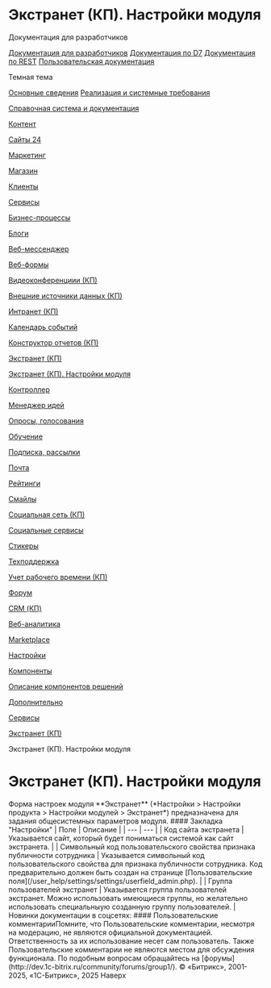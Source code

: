 # Экстранет (КП). Настройки модуля

Документация для разработчиков

[Документация для разработчиков](https://dev.1c-bitrix.ru/api_help/)
[Документация по D7](https://dev.1c-bitrix.ru/api_d7/)
[Документация по REST](https://dev.1c-bitrix.ru/rest_help/)
[Пользовательская документация](https://dev.1c-bitrix.ru/user_help/)

Темная тема

[Основные сведения](/user_help/index.php)
[Реализация и системные требования](/user_help/reqintro.php)

[Справочная система и документация](/user_help/help/index.php)

[Контент](/user_help/content/index.php)

[Сайты 24](/user_help/sites24/index.php)

[Маркетинг](/user_help/marketing/index.php)

[Магазин](/user_help/store/index.php)

[Клиенты](/user_help/clients/index.php)

[Сервисы](/user_help/service/index.php)

[Бизнес-процессы](/user_help/service/bizproc/index.php)

[Блоги](/user_help/service/blogs/index.php)

[Веб-мессенджер](/user_help/service/im/index.php)

[Веб-формы](/user_help/service/form/index.php)

[Видеоконференциии (КП)](/user_help/service/video/index.php)

[Внешние источники данных (КП)](/user_help/service/xdi/index.php)

[Интранет (КП)](/user_help/service/intranet/index.php)

[Календарь событий](/user_help/service/event_calendar/index.php)

[Конструктор отчетов (КП)](/user_help/service/report/index.php)

[Экстранет (КП)](/user_help/service/extranet/index.php)

[Экстранет (КП). Настройки модуля](/user_help/service/extranet/settings.php)

[Контроллер](/user_help/service/controller/index.php)

[Менеджер идей](/user_help/service/idea/index.php)

[Опросы, голосования](/user_help/service/vote/index.php)

[Обучение](/user_help/service/learning/index.php)

[Подписка, рассылки](/user_help/service/subscribe/index.php)

[Почта](/user_help/service/mail/index.php)

[Рейтинги](/user_help/service/rating/index.php)

[Смайлы](/user_help/service/smile/index.php)

[Социальная сеть (КП)](/user_help/service/socialnetwork/index.php)

[Социальные сервисы](/user_help/service/socialservices/index.php)

[Стикеры](/user_help/service/stickers/index.php)

[Техподдержка](/user_help/service/support/index.php)

[Учет рабочего времени (КП)](/user_help/service/timeman/index.php)

[Форум](/user_help/service/forum/index.php)

[CRM (КП)](/user_help/service/crm/index.php)

[Веб-аналитика](/user_help/statistic/index.php)

[Marketplace](/user_help/marketplace/index.php)

[Настройки](/user_help/settings/index.php)

[Компоненты](/user_help/components/index.php)

[Описание компонентов решений](/user_help/description_decisions/index.php)

[Дополнительно](/user_help/additional/index.php)

[Сервисы](/user_help/service/index.php)

[Экстранет (КП)](/user_help/service/extranet/index.php)

Экстранет (КП). Настройки модуля

# Экстранет (КП). Настройки модуля

<!--
<h4 id="topictoctitle">В этом разделе
- [Закладка "Настройки"](#settings)
- [Кнопки управления](#buttons)
--!>

Форма настроек модуля **Экстранет** (*Настройки > Настройки продукта > Настройки модулей > Экстранет*) предназначена для задания общесистемных параметров модуля.

#### Закладка "Настройки"

| Поле | Описание |
| --- | --- |
| Код сайта экстранета | Указывается сайт, который будет пониматься системой как сайт экстранета. |
| Символьный код пользовательского свойства признака публичности сотрудника | Указывается символьный код пользовательского свойства для признака публичности сотрудника.  Код предварительно должен быть создан на странице [Пользовательские поля](/user_help/settings/settings/userfield_admin.php). |
| Группа пользователей экстранет | Указывается группа пользователей экстранет. Можно использовать имеющиеся группы, но желательно использовать специальныую созданную группу пользователей. |

<!--
<h4>Кнопки управления

| Кнопка | Описание |
| --- | --- |
| Сохранить | Сохранение внесённых изменений. |
| Сбросить | Отмена внесённых изменений. Возврат первоначальных значений параметров. |
| По умолчанию | Установка значений параметров модуля равными значениям по умолчанию. |

--!>

Новинки документации в соцсетях:

#### Пользовательские комментарииПомните, что Пользовательские комментарии, несмотря на модерацию, не являются официальной документацией. Ответственность за их использование несет сам пользователь. Также Пользовательские комментарии не являются местом для обсуждения функционала. По подобным вопросам обращайтесь на [форумы](http://dev.1c-bitrix.ru/community/forums/group1/).

© «Битрикс», 2001-2025, «1С-Битрикс», 2025

Наверх